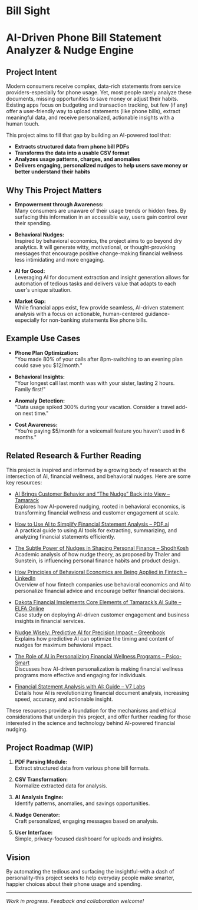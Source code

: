 # Bill Sight
# AI-Driven Phone Bill Statement Analyzer & Nudge Engine

## Project Intent

Modern consumers receive complex, data-rich statements from service providers-especially for phone usage. Yet, most people rarely analyze these documents, missing opportunities to save money or adjust their habits. Existing apps focus on budgeting and transaction tracking, but few (if any) offer a user-friendly way to upload statements (like phone bills), extract meaningful data, and receive personalized, actionable insights with a human touch.

This project aims to fill that gap by building an AI-powered tool that:

- **Extracts structured data from phone bill PDFs**  
- **Transforms the data into a usable CSV format**
- **Analyzes usage patterns, charges, and anomalies**
- **Delivers engaging, personalized nudges to help users save money or better understand their habits**

## Why This Project Matters

- **Empowerment through Awareness:**  
  Many consumers are unaware of their usage trends or hidden fees. By surfacing this information in an accessible way, users gain control over their spending.

- **Behavioral Nudges:**  
  Inspired by behavioral economics, the project aims to go beyond dry analytics. It will generate witty, motivational, or thought-provoking messages that encourage positive change-making financial wellness less intimidating and more engaging.

- **AI for Good:**  
  Leveraging AI for document extraction and insight generation allows for automation of tedious tasks and delivers value that adapts to each user's unique situation.

- **Market Gap:**  
  While financial apps exist, few provide seamless, AI-driven statement analysis with a focus on actionable, human-centered guidance-especially for non-banking statements like phone bills.

## Example Use Cases

- **Phone Plan Optimization:**  
  "You made 80% of your calls after 8pm-switching to an evening plan could save you $12/month."

- **Behavioral Insights:**  
  "Your longest call last month was with your sister, lasting 2 hours. Family first!"

- **Anomaly Detection:**  
  "Data usage spiked 300% during your vacation. Consider a travel add-on next time."

- **Cost Awareness:**  
  "You’re paying $5/month for a voicemail feature you haven’t used in 6 months."

## Related Research & Further Reading

This project is inspired and informed by a growing body of research at the intersection of AI, financial wellness, and behavioral nudges. Here are some key resources:

- [AI Brings Customer Behavior and “The Nudge” Back into View – Tamarack](https://tamarack.ai/blog/2024/11/4/perspectives/ai_brings_customer_behavior_and_the_nudge_back_into_view/ar/2257/)  
  Explores how AI-powered nudging, rooted in behavioral economics, is transforming financial wellness and customer engagement at scale.

- [How to Use AI to Simplify Financial Statement Analysis – PDF.ai](https://pdf.ai/resources/ai-financial-statement-analysis)  
  A practical guide to using AI tools for extracting, summarizing, and analyzing financial statements efficiently.

- [The Subtle Power of Nudges in Shaping Personal Finance – ShodhKosh](https://www.granthaalayahpublication.org/Arts-Journal/ShodhKosh/article/view/2393)  
  Academic analysis of how nudge theory, as proposed by Thaler and Sunstein, is influencing personal finance habits and product design.

- [How Principles of Behavioral Economics are Being Applied in Fintech – LinkedIn](https://www.linkedin.com/pulse/how-principles-behavioral-economics-being-applied-fintech-drive-qwnxc)  
  Overview of how fintech companies use behavioral economics and AI to personalize financial advice and encourage better financial decisions.

- [Dakota Financial Implements Core Elements of Tamarack’s AI Suite – ELFA Online](https://www.elfaonline.org/news-and-publications/industry-news/read/2024/02/26/dakota-financial-implements-core-elements-of-tamarack-s-ai-product-suite)  
  Case study on deploying AI-driven customer engagement and business insights in financial services.

- [Nudge Wisely: Predictive AI for Precision Impact – Greenbook](https://www.greenbook.org/insights/behavioral-insights-academy/nudge-wisely-predictive-ai-for-precision-impact)  
  Explains how predictive AI can optimize the timing and content of nudges for maximum behavioral impact.

- [The Role of AI in Personalizing Financial Wellness Programs – Psico-Smart](https://psico-smart.com/en/blogs/blog-the-role-of-ai-in-personalizing-financial-wellness-programs-how-management-systems-adapt-to-individual-needs-181868)  
  Discusses how AI-driven personalization is making financial wellness programs more effective and engaging for individuals.

- [Financial Statement Analysis with AI: Guide – V7 Labs](https://www.v7labs.com/blog/financial-statement-analysis-with-ai-guide)  
  Details how AI is revolutionizing financial document analysis, increasing speed, accuracy, and actionable insight.

These resources provide a foundation for the mechanisms and ethical considerations that underpin this project, and offer further reading for those interested in the science and technology behind AI-powered financial nudging.


## Project Roadmap (WIP)

1. **PDF Parsing Module:**  
   Extract structured data from various phone bill formats.

2. **CSV Transformation:**  
   Normalize extracted data for analysis.

3. **AI Analysis Engine:**  
   Identify patterns, anomalies, and savings opportunities.

4. **Nudge Generator:**  
   Craft personalized, engaging messages based on analysis.

5. **User Interface:**  
   Simple, privacy-focused dashboard for uploads and insights.

## Vision

By automating the tedious and surfacing the insightful-with a dash of personality-this project seeks to help everyday people make smarter, happier choices about their phone usage and spending.

---
*Work in progress. Feedback and collaboration welcome!*
